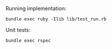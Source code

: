 
Running implementation:

```
bundle exec ruby -Ilib lib/test_run.rb
```

Unit tests:

```
bundle exec rspec
```

